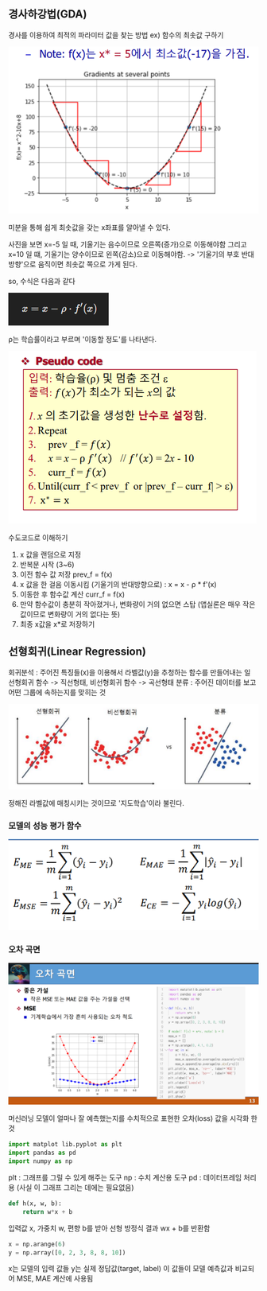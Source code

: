 ## 경사하강법(GDA)

경사를 이용하여 최적의 파라미터 값을 찾는 방법 ex) 함수의 최솟값 구하기

![alt text](img/선형회귀와_다항회귀/GDA.png)

미분을 통해 쉽게 최솟값을 갖는 x좌표를 알아낼 수 있다.

사진을 보면 x=-5 일 때, 기울기는 음수이므로 오른쪽(증가)으로 이동해야함
그리고 x=10 일 떄, 기울기는 양수이므로 왼쪽(감소)으로 이동해야함.
-> '기울기의 부호 반대 방향'으로 움직이면 최솟값 쪽으로 가게 된다.

so, 수식은 다음과 같다

![alt text](img/선형회귀와_다항회귀/gda수식.png)

ρ는 학습률이라고 부르며 '이동할 정도'를 나타낸다.

![alt text](img/선형회귀와_다항회귀/수도코드.png)

수도코드로 이해하기

1. x 값을 랜덤으로 지정
2. 반복문 시작 (3~6)
3. 이전 함수 값 저장 prev_f = f(x)
4. x 값을 한 걸음 이동시킴 (기울기의 반대방향으로) : x = x - ρ * f'(x)
5. 이동한 후 함수값 계산 curr_f = f(x)
6. 만약 함수값이 충분히 작아졌거나, 변화량이 거의 없으면 스탑 (앱실론은 매우 작은 값이므로 변화량이 거의 없다는 뜻)
7. 최종 x값을 x*로 저장하기


## 선형회귀(Linear Regression)

회귀분석 : 주어진 특징들(x)을 이용해서 라벨값(y)을 추청하는 함수를 만들어내는 일
선형회귀 함수 -> 직선형태,  비선형회귀 함수 -> 곡선형태
분류 : 주어진 데이터를 보고 어떤 그룹에 속하는지를 맞히는 것

![alt text](img/선형회귀와_다항회귀/선비분그래프.png)

정해진 라벨값에 매칭시키는 것이므로 '지도학습'이라 불린다.

### 모델의 성능 평가 함수

![alt text](img/선형회귀와_다항회귀/성능평가함수.png)

### 오차 곡면

![alt text](img/선형회귀와_다항회귀/오차곡면.png)

머신러닝 모델이 얼마나 잘 예측했는지를 수치적으로 표현한 오차(loss) 값을 시각화 한 것

```python
import matplot lib.pyplot as plt
import pandas as pd
import numpy as np
```

plt : 그래프를 그릴 수 있게 해주는 도구
np : 수치 계산용 도구
pd : 데이터프레임 처리용 (사실 이 그래프 그리는 데에는 필요없음)

```python
def h(x, w, b):
    return w*x + b
```

입력값 x, 가중치 w, 편향 b를 받아 선형 방정식 결과 wx + b를 반환함

```python
x = np.arange(6)
y = np.array([0, 2, 3, 8, 8, 10])
```

x는 모델의 입력 값들
y는 실제 정답값(target, label)
이 값들이 모델 예측값과 비교되어 MSE, MAE 계산에 사용됨

